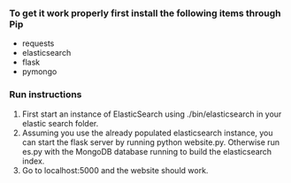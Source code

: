 ### To get it work properly first install the following items through Pip

 - requests
 - elasticsearch
 - flask
 - pymongo

### Run instructions

1. First start an instance of ElasticSearch using ./bin/elasticsearch in your elastic search folder.
2. Assuming you use the already populated elasticsearch instance, you can start the flask server by running python website.py. Otherwise run es.py with the MongoDB database running to build the elasticsearch index.
3. Go to localhost:5000 and the website should work.
